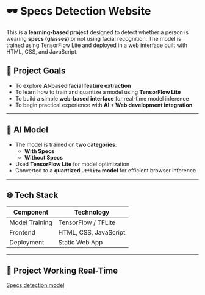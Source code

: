# 🕶️ Specs Detection Website

This is a **learning-based project** designed to detect whether a person is wearing **specs (glasses)** or not using facial recognition. The model is trained using TensorFlow Lite and deployed in a web interface built with HTML, CSS, and JavaScript.

## 🚀 Project Goals

- To explore **AI-based facial feature extraction**
- To learn how to train and quantize a model using **TensorFlow Lite**
- To build a simple **web-based interface** for real-time model inference
- To begin practical experience with **AI + Web development integration**

---

## 🧠 AI Model

- The model is trained on **two categories**:  
  - **With Specs**
  - **Without Specs**
- Used **TensorFlow Lite** for model optimization
- Converted to a **quantized `.tflite` model** for efficient browser inference

---

## 🌐 Tech Stack

| Component      | Technology          |
|----------------|---------------------|
| Model Training | TensorFlow / TFLite |
| Frontend       | HTML, CSS, JavaScript |
| Deployment     | Static Web App      |

---

## 📂 Project Working Real-Time
[Specs detection model](https://5azkon-specs-detection-model.netlify.app/)



